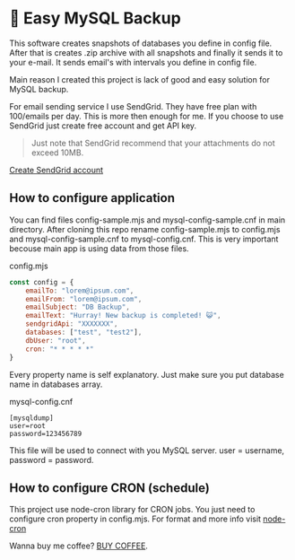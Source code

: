 # 💽 Easy MySQL Backup

This software creates snapshots of databases you define in config file. After that is creates .zip archive with all snapshots and finally it sends it to your e-mail.
It sends email's with intervals you define in config file.

Main reason I created this project is lack of good and easy solution for MySQL backup. 

For email sending service I use SendGrid. They have free plan with 100/emails per day. This is more then enough for me. If you choose to use SendGrid just create free account and get API key.
> Just note that SendGrid recommend that your attachments do not exceed 10MB.

[Create SendGrid account](https://signup.sendgrid.com/)

## How to configure application

You can find files config-sample.mjs and mysql-config-sample.cnf in main directory. After cloning this repo rename config-sample.mjs to config.mjs and mysql-config-sample.cnf to mysql-config.cnf. This is very important becouse main app is using data from those files.

config.mjs
```javascript
const config = {
    emailTo: "lorem@ipsum.com",
    emailFrom: "lorem@ipsum.com",
    emailSubject: "DB Backup",
    emailText: "Hurray! New backup is completed! 😺",
    sendgridApi: "XXXXXXX",
    databases: ["test", "test2"],
    dbUser: "root",
    cron: "* * * * *"
}
```
Every property name is self explanatory. Just make sure you put database name in databases array.

mysql-config.cnf
```
[mysqldump]
user=root
password=123456789
```
This file will be used to connect with you MySQL server. user = username, password = password.

## How to configure CRON (schedule)

This project use node-cron library for CRON jobs. You just need to configure cron property in config.mjs. For format and more info visit [node-cron](https://github.com/node-cron/node-cron)

Wanna buy me coffee? [BUY COFFEE](https://www.buymeacoffee.com/tariky).